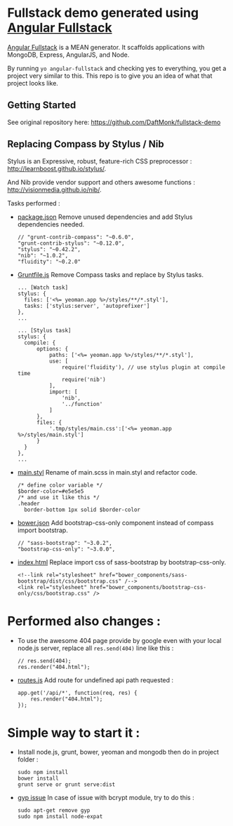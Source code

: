 # Fullstack demo generated using [Angular Fullstack][1]

[Angular Fullstack][1] is a MEAN generator. It scaffolds applications with MongoDB, Express, AngularJS, and Node. 

By running `yo angular-fullstack` and checking yes to everything, you get a project very similar to this. This repo is to give you an idea of what that project looks like.

## Getting Started

See original repository here: https://github.com/DaftMonk/fullstack-demo

## Replacing Compass by Stylus / Nib

Stylus is an Expressive, robust, feature-rich CSS preprocessor : http://learnboost.github.io/stylus/.

And Nib provide vendor support and others awesome functions : http://visionmedia.github.io/nib/.

Tasks performed :

 * [package.json][2] Remove unused dependencies and add Stylus dependencies needed.

      ```
      // "grunt-contrib-compass": "~0.6.0",
      "grunt-contrib-stylus": "~0.12.0",
      "stylus": "~0.42.2",
      "nib": "~1.0.2",
      "fluidity": "~0.2.0"
      ```

 * [Gruntfile.js][3] Remove Compass tasks and replace by Stylus tasks.

      ```
      ... [Watch task]
      stylus: {
        files: ['<%= yeoman.app %>/styles/**/*.styl'],
        tasks: ['stylus:server', 'autoprefixer']
      },
      ...
      ```

      ```
      ... [Stylus task]
      stylus: {
        compile: {
            options: {
                paths: ['<%= yeoman.app %>/styles/**/*.styl'],
                use: [
                    require('fluidity'), // use stylus plugin at compile time
                    require('nib')
                ],
                import: [
                    'nib',
                    '../function'
                ]
            },
            files: {
                '.tmp/styles/main.css':['<%= yeoman.app %>/styles/main.styl']
            }
        }
      },
      ...
      ```

 * [main.styl][4] Rename of main.scss in main.styl and refactor code.

      ```
      /* define color variable */
      $border-color=#e5e5e5
      /* and use it like this */
      .header
        border-bottom 1px solid $border-color
      ```

 * [bower.json][5] Add bootstrap-css-only component instead of compass import bootstrap.

      ```
      // "sass-bootstrap": "~3.0.2",
      "bootstrap-css-only": "~3.0.0",
      ```

 * [index.html][6] Replace import css of sass-bootstrap by bootstrap-css-only.

      ```
      <!--link rel="stylesheet" href="bower_components/sass-bootstrap/dist/css/bootstrap.css" /-->
      <link rel="stylesheet" href="bower_components/bootstrap-css-only/css/bootstrap.css" />
      ```

# Performed also changes :

 * To use the awesome 404 page provide by google even with your local node.js server, replace all ```res.send(404)``` line like this :

      ```
      // res.send(404);
      res.render("404.html");
      ```

 * [routes.js][7] Add route for undefined api path requested :

      ```
      app.get('/api/*', function(req, res) {
          res.render("404.html");
      });
      ```

# Simple way to start it :

 * Install node.js, grunt, bower, yeoman and mongodb then do in project folder :

      ```
      sudo npm install
      bower install
      grunt serve or grunt serve:dist
      ```

 * [gyp issue][8] In case of issue with bcrypt module, try to do this :

      ```
      sudo apt-get remove gyp
      sudo npm install node-expat
      ```

  [1]: https://github.com/DaftMonk/generator-angular-fullstack
  [2]: https://github.com/Gwivv/fullstack-demo/blob/master/package.json
  [3]: https://github.com/Gwivv/fullstack-demo/blob/master/Gruntfile.js
  [4]: https://github.com/Gwivv/fullstack-demo/blob/master/app/styles/main.styl
  [5]: https://github.com/Gwivv/fullstack-demo/blob/master/bower.json
  [6]: https://github.com/Gwivv/fullstack-demo/blob/master/app/views/index.html
  [7]: https://github.com/Gwivv/fullstack-demo/blob/master/lib/routes.js
  [8]: https://github.com/TooTallNate/node-gyp/issues/363
